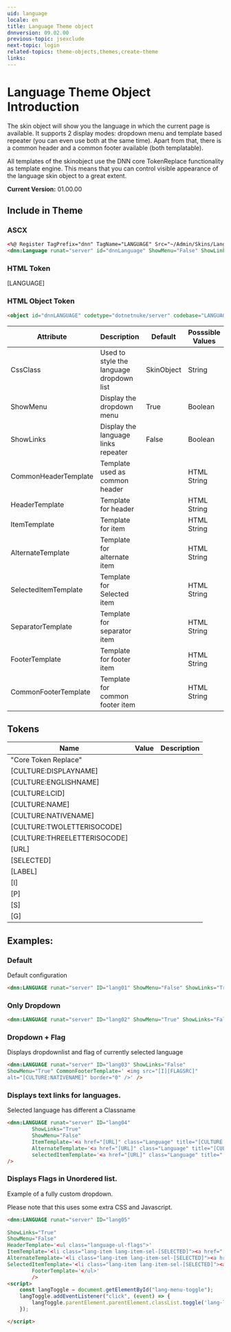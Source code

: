 ```yaml
---
uid: language  
locale: en  
title: Language Theme object  
dnnversion: 09.02.00  
previous-topic: jsexclude  
next-topic: login  
related-topics: theme-objects,themes,create-theme  
links:  
---
```


# Language Theme Object Introduction  

The skin object will show you the language in which the current page is available. 
It supports 2 display modes: dropdown menu and template based repeater (you can even use both at the same time). Apart from that, there is a common header and a common footer available (both templatable). 
 
All templates of the skinobject use the DNN core TokenReplace functionality as template engine. This means that you can control visible appearance of the language skin object to a great extent. 


**Current Version:** 01.00.00  


## Include in Theme

### ASCX
``` html
<%@ Register TagPrefix="dnn" TagName="LANGUAGE" Src="~/Admin/Skins/Language.ascx" %>  
<dnn:Language runat="server" id="dnnLanguage" ShowMenu="False" ShowLinks="True" />
```

### HTML Token
[LANGUAGE]

### HTML Object Token
``` html
<object id="dnnLANGUAGE" codetype="dotnetnuke/server" codebase="LANGUAGE" />
```

| Attribute | Description | Default | Posssible Values | DNN Version |
| --- | --- | --- | --- | --- |
| CssClass | Used to style the<br/>language dropdown list | SkinObject | String | 01.00.00 |
| ShowMenu | Display the dropdown menu  | True | Boolean | 01.00.00 |
| ShowLinks | Display the language links<br/>repeater | False | Boolean | 01.00.00 |
| CommonHeaderTemplate | Template used as common header |  | HTML String | 01.00.00 |
| HeaderTemplate | Template for header |  | HTML String | 01.00.00 |
| ItemTemplate | Template for item  |  | HTML String | 01.00.00 |
| AlternateTemplate  | Template for alternate item |  | HTML String | 01.00.00 |
| SelectedItemTemplate | Template for Selected item |  | HTML String | 01.00.00 |
| SeparatorTemplate  | Template for separator item |  | HTML String | 01.00.00 |
| FooterTemplate | Template for footer item |  | HTML String | 01.00.00 |
| CommonFooterTemplate | Template for common footer item |  | HTML String | 01.00.00 |

##  Tokens


| Name | Value | Description | 
| --- | --- | --- | 
| "Core Token Replace" |  |  |
| [CULTURE:DISPLAYNAME] |  |  |
| [CULTURE:ENGLISHNAME] |  |  |
| [CULTURE:LCID] |  |  |
| [CULTURE:NAME]  |  |  |
| [CULTURE:NATIVENAME] |  |  |
| [CULTURE:TWOLETTERISOCODE]  |  |  |
| [CULTURE:THREELETTERISOCODE]  |  |  |
| [URL] |  |  |
| [SELECTED] |  |  |
| [LABEL]  |  |  |
| [I]  |  |  |
| [P] |  |  |
| [S]  |  |  |
| [G] |  |  |


## Examples:

### Default
Default configuration

~~~html
<dnn:LANGUAGE runat="server" ID="lang01" ShowMenu="False" ShowLinks="True" />
~~~


### Only Dropdown
~~~html
<dnn:LANGUAGE runat="server" ID="lang02" ShowMenu="True" ShowLinks="False" />
~~~


### Dropdown + Flag
Displays dropdownlist and flag of currently selected language

~~~html
<dnn:LANGUAGE runat="server" ID="lang03" ShowLinks="False"
ShowMenu="True" CommonFooterTemplate=' <img src="[I][FLAGSRC]"
alt="[CULTURE:NATIVENAME]" border="0" />' />
~~~


### Displays text links for languages.


Selected language has different a Classname

~~~html
<dnn:LANGUAGE runat="server" ID="lang04" 
		ShowLinks="True"
		ShowMenu="False" 
		ItemTemplate='<a href="[URL]" class="Language" title="[CULTURE:NATIVENAME]" ><span class="Language[SELECTED]">[CULTURE:NAME]</span></a>'
		AlternateTemplate='<a href="[URL]" class="Language" title="[CULTURE:NATIVENAME]" ><span class="Language[SELECTED]">[CULTURE:NAME]</span></a>'
		selectedItemTemplate='<a href="[URL]" class="Language" title="[CULTURE:NATIVENAME]" ><span class="Language[SELECTED]">[CULTURE:NAME]</span></a>'
/>

~~~


### Displays Flags in Unordered list.
Example of a fully custom dropdown.

Please note that this uses some extra CSS and Javascript.

~~~html
<dnn:LANGUAGE runat="server" ID="lang05" 
		
ShowLinks="True"
ShowMenu="False" 
HeaderTemplate='<ul class="language-ul-flags">'
ItemTemplate='<li class="lang-item lang-item-sel-[SELECTED]"><a href="[URL]" class="lang-link" title="[CULTURE:NATIVENAME]" ><img src="[I][FLAGSRC] " title="[CULTURE:NATIVENAME]" /></a></li>'
AlternateTemplate='<li class="lang-item lang-item-sel-[SELECTED]"><a href="[URL]" class="lang-link" title="[CULTURE:NATIVENAME]" ><img src="[I][FLAGSRC] " title="[CULTURE:NATIVENAME]" /></a></li>'
SelectedItemTemplate='<li class="lang-item lang-item-sel-[SELECTED]"><a href="[URL]" class="lang-link" title="[CULTURE:NATIVENAME]" ><img src="[I][FLAGSRC] " title="[CULTURE:NATIVENAME]" /></a><span class="lang-menu-toggle" id="lang-menu-toggle"></span></li>'
		FooterTemplate='</ul>'
		/>
<script>
	const langToggle = document.getElementById("lang-menu-toggle");
	langToggle.addEventListener("click", (event) => {
		langToggle.parentElement.parentElement.classList.toggle('lang-list-opened');
	});

</script>

~~~